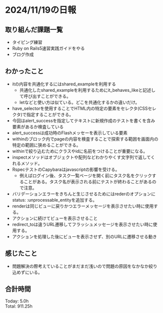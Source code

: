 # 2024/11/19の日報
## 取り組んだ課題一覧
* タイピング練習
* Ruby on Rails5速習実践ガイドをやる
* ブログ作成
## わかったこと
* itの内容を共通化するにはshared_exampleを利用する
  *  共通化したshared_exampleを利用するためにit_behaves_likeと記述して呼び出すことができる。
  *  letなどと使い方は似ている。どこを共通化するかの違いだけ。
*  have_selectorを使用することでHTML内の特定の要素をセレクタ(CSSセレクタ)で指定することができる。
  *  今回はalert_successを指定してテキストに新規作成のテストを書くを含み要素があるか検査している
  *  alert_successは成功時のFlashメッセーを表示している要素
*  withinのブロック内でpageの内容を検査することで探索する範囲を画面内の特定の範囲に狭めることができる。
  * withinで絞り込むためにクラスやidに名前をつけることが重要になる。
* inspectメソッドはオブジェクトや配列などわかりやくす文字列で返してくれるメソッド。
* RspecテストのCapybaraはjavascriptの影響を受ける。
  * 例えばログイン後、タスク一覧ページを開く前にタスク名をクリックすることがある。タスク名が表示される前にテストが終わることがあるので注意。
* バリデーションエラーをきちんと生じさせるためにはrederのオプションにstatus: :unprocessable_entityを追加する。
* renderは同じビューに戻りかつエラーメッセージを表示させたい時に使用する。
 * アクションに続けてビューを表示させること 
* redirect_toは違うURL遷移してフラッシュメッセージを表示させたい時に使用する。
 * アクションを処理した後にビューを表示させず、別のURLに遷移させる動き                
## 感じたこと
* 問題解決の際考えていることがまだまだ浅いので問題の原因をなかなか絞り込めずにいる。
## 合計時間  
Today: 5.0h<br>
Total: 911.25h
